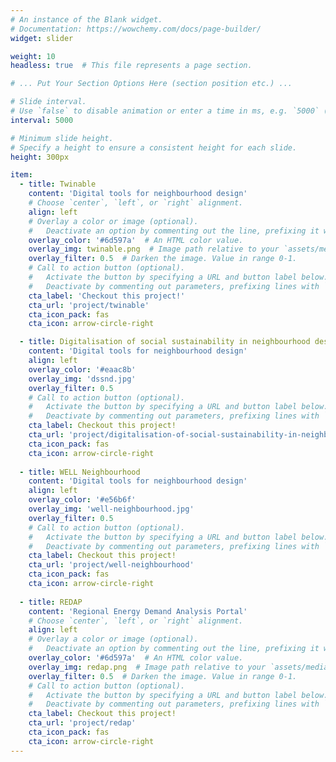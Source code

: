 ```yaml
---
# An instance of the Blank widget.
# Documentation: https://wowchemy.com/docs/page-builder/
widget: slider

weight: 10
headless: true  # This file represents a page section.

# ... Put Your Section Options Here (section position etc.) ...

# Slide interval.
# Use `false` to disable animation or enter a time in ms, e.g. `5000` (5s).
interval: 5000

# Minimum slide height.
# Specify a height to ensure a consistent height for each slide.
height: 300px

item:
  - title: Twinable
    content: 'Digital tools for neighbourhood design'
    # Choose `center`, `left`, or `right` alignment.
    align: left
    # Overlay a color or image (optional).
    #   Deactivate an option by commenting out the line, prefixing it with `#`.
    overlay_color: '#6d597a'  # An HTML color value.
    overlay_img: twinable.png  # Image path relative to your `assets/media/` folder
    overlay_filter: 0.5  # Darken the image. Value in range 0-1.
    # Call to action button (optional).
    #   Activate the button by specifying a URL and button label below.
    #   Deactivate by commenting out parameters, prefixing lines with `#`.
    cta_label: 'Checkout this project!'
    cta_url: 'project/twinable'
    cta_icon_pack: fas
    cta_icon: arrow-circle-right

  - title: Digitalisation of social sustainability in neighbourhood design
    content: 'Digital tools for neighbourhood design'
    align: left
    overlay_color: '#eaac8b'
    overlay_img: 'dssnd.jpg'
    overlay_filter: 0.5
    # Call to action button (optional).
    #   Activate the button by specifying a URL and button label below.
    #   Deactivate by commenting out parameters, prefixing lines with `#`.
    cta_label: Checkout this project!
    cta_url: 'project/digitalisation-of-social-sustainability-in-neighbourhood-design/'
    cta_icon_pack: fas
    cta_icon: arrow-circle-right
    
  - title: WELL Neighbourhood
    content: 'Digital tools for neighbourhood design'
    align: left
    overlay_color: '#e56b6f'
    overlay_img: 'well-neighbourhood.jpg'
    overlay_filter: 0.5
    # Call to action button (optional).
    #   Activate the button by specifying a URL and button label below.
    #   Deactivate by commenting out parameters, prefixing lines with `#`.
    cta_label: Checkout this project!
    cta_url: 'project/well-neighbourhood'
    cta_icon_pack: fas
    cta_icon: arrow-circle-right
  
  - title: REDAP
    content: 'Regional Energy Demand Analysis Portal'
    # Choose `center`, `left`, or `right` alignment.
    align: left
    # Overlay a color or image (optional).
    #   Deactivate an option by commenting out the line, prefixing it with `#`.
    overlay_color: '#6d597a'  # An HTML color value.
    overlay_img: redap.png  # Image path relative to your `assets/media/` folder
    overlay_filter: 0.5  # Darken the image. Value in range 0-1.
    # Call to action button (optional).
    #   Activate the button by specifying a URL and button label below.
    #   Deactivate by commenting out parameters, prefixing lines with `#`.
    cta_label: Checkout this project!
    cta_url: 'project/redap'
    cta_icon_pack: fas
    cta_icon: arrow-circle-right
---
```

